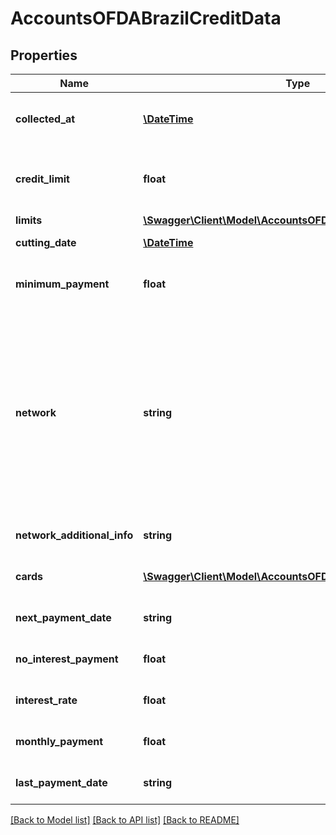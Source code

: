 # AccountsOFDABrazilCreditData

## Properties
Name | Type | Description | Notes
------------ | ------------- | ------------- | -------------
**collected_at** | [**\DateTime**](\DateTime.md) | The ISO-8601 timestamp when the data point was collected. | 
**credit_limit** | **float** | The upper credit limit of the card.  &gt; **Non-nullable:** A value must be returned by Brazil&#x27;s open finance network. | 
**limits** | [**\Swagger\Client\Model\AccountsOFDABrazilCreditDataLimits[]**](AccountsOFDABrazilCreditDataLimits.md) |  | [optional] 
**cutting_date** | [**\DateTime**](\DateTime.md) | The date when the credit card&#x27;s bill is due. | [optional] 
**minimum_payment** | **float** | The minimum amount that the account owner needs to pay in the current credit period. | [optional] 
**network** | **string** | The credit network that the card is associated with. We return one of the following values:    - &#x60;VISA&#x60;   - &#x60;MASTERCARD&#x60;   - &#x60;AMERICAN_EXPRESS&#x60;   - &#x60;DINERS_CLUB&#x60;   - &#x60;HIPERCARD&#x60;   - &#x60;BANDEIRA_PROPRIA&#x60;   - &#x60;CHEQUE_ELETRONICO&#x60;   - &#x60;ELO&#x60;   - &#x60;OTHER&#x60;    &gt; **Non-nullable:** A value must be returned by Brazil&#x27;s open finance network. | [optional] 
**network_additional_info** | **string** | Additional information about the credit card network. | [optional] 
**cards** | [**\Swagger\Client\Model\AccountsOFDABrazilCreditDataCards[]**](AccountsOFDABrazilCreditDataCards.md) | Details regarding the cards associated with the account. | [optional] 
**next_payment_date** | **string** | **Note:** This field is not applicable for OF Brazil and will return null. | [optional] 
**no_interest_payment** | **float** | **Note:** This field is not applicable for OF Brazil and will return null. | [optional] 
**interest_rate** | **float** | **Note:** This field is not applicable for OF Brazil and will return null. | [optional] 
**monthly_payment** | **float** | **Note:** This field is not applicable for OF Brazil and will return null. | [optional] 
**last_payment_date** | **string** | **Note:** This field is not applicable for OF Brazil and will return null. | [optional] 

[[Back to Model list]](../../README.md#documentation-for-models) [[Back to API list]](../../README.md#documentation-for-api-endpoints) [[Back to README]](../../README.md)

